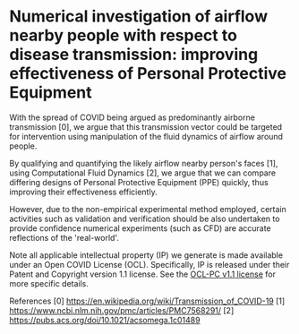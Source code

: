 # Numerical investigation of airflow nearby people with respect to disease transmission: improving effectiveness of Personal Protective Equipment
With the spread of COVID being argued as predominantly airborne transmission [0], we argue that this transmission vector could be targeted for intervention using manipulation of the fluid dynamics of airflow around people.

By qualifying and quantifying the likely airflow nearby person's faces [1], using Computational Fluid Dynamics [2], we argue that we can compare differing designs of Personal Protective Equipment (PPE) quickly, thus improving their effectiveness efficiently.

However, due to the non-empirical experimental method employed, certain activities such as validation and verification should be also undertaken to provide confidence numerical experiments (such as CFD) are accurate reflections of the 'real-world'.

Note all applicable intellectual property (IP) we generate is made available under an Open COVID License (OCL). Specifically, IP is released under their Patent and Copyright version 1.1 license. See the [OCL-PC v1.1 license](https://opencovidpledge.org/v1-1-ocl-pc/) for more specific details.

References
[0] https://en.wikipedia.org/wiki/Transmission_of_COVID-19
[1] https://www.ncbi.nlm.nih.gov/pmc/articles/PMC7568291/
[2] https://pubs.acs.org/doi/10.1021/acsomega.1c01489
